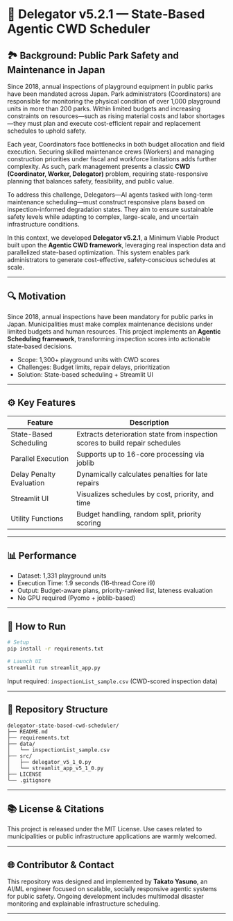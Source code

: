 # 🧠 Delegator v5.2.1 — State-Based Agentic CWD Scheduler

## 🏞 Background: Public Park Safety and Maintenance in Japan

Since 2018, annual inspections of playground equipment in public parks have been mandated across Japan. Park administrators (Coordinators) are responsible for monitoring the physical condition of over 1,000 playground units in more than 200 parks. Within limited budgets and increasing constraints on resources—such as rising material costs and labor shortages—they must plan and execute cost-efficient repair and replacement schedules to uphold safety.

Each year, Coordinators face bottlenecks in both budget allocation and field execution. Securing skilled maintenance crews (Workers) and managing construction priorities under fiscal and workforce limitations adds further complexity. As such, park management presents a classic **CWD (Coordinator, Worker, Delegator)** problem, requiring state-responsive planning that balances safety, feasibility, and public value.

To address this challenge, Delegators—AI agents tasked with long-term maintenance scheduling—must construct responsive plans based on inspection-informed degradation states. They aim to ensure sustainable safety levels while adapting to complex, large-scale, and uncertain infrastructure conditions.

In this context, we developed **Delegator v5.2.1**, a Minimum Viable Product built upon the **Agentic CWD framework**, leveraging real inspection data and parallelized state-based optimization. This system enables park administrators to generate cost-effective, safety-conscious schedules at scale.

---

## 🔍 Motivation
Since 2018, annual inspections have been mandatory for public parks in Japan. Municipalities must make complex maintenance decisions under limited budgets and human resources. This project implements an **Agentic Scheduling framework**, transforming inspection scores into actionable state-based decisions.

- Scope: 1,300+ playground units with CWD scores
- Challenges: Budget limits, repair delays, prioritization
- Solution: State-based scheduling + Streamlit UI

---

## ⚙️ Key Features

| Feature                         | Description                                                                 |
|--------------------------------|-----------------------------------------------------------------------------|
| State-Based Scheduling         | Extracts deterioration state from inspection scores to build repair schedules |
| Parallel Execution             | Supports up to 16-core processing via joblib                                 |
| Delay Penalty Evaluation       | Dynamically calculates penalties for late repairs                            |
| Streamlit UI                   | Visualizes schedules by cost, priority, and time                            |
| Utility Functions              | Budget handling, random split, priority scoring                             |

---

## 📊 Performance

- Dataset: 1,331 playground units
- Execution Time: 1.9 seconds (16-thread Core i9)
- Output: Budget-aware plans, priority-ranked list, lateness evaluation
- No GPU required (Pyomo + joblib-based)

---

## 🚀 How to Run

```bash
# Setup
pip install -r requirements.txt

# Launch UI
streamlit run streamlit_app.py
```

Input required: `inspectionList_sample.csv` (CWD-scored inspection data)

---

## 📁 Repository Structure

```
delegator-state-based-cwd-scheduler/
├── README.md
├── requirements.txt
├── data/
│   └── inspectionList_sample.csv
├── src/
│   ├── delegator_v5_1_0.py
│   └── streamlit_app_v5_1_0.py
├── LICENSE
└── .gitignore
```

---

## 📚 License & Citations

This project is released under the MIT License. Use cases related to municipalities or public infrastructure applications are warmly welcomed.

---

## 🌐 Contributor & Contact

This repository was designed and implemented by **Takato Yasuno**, an AI/ML engineer focused on scalable, socially responsive agentic systems for public safety. Ongoing development includes multimodal disaster monitoring and explainable infrastructure scheduling.

---
